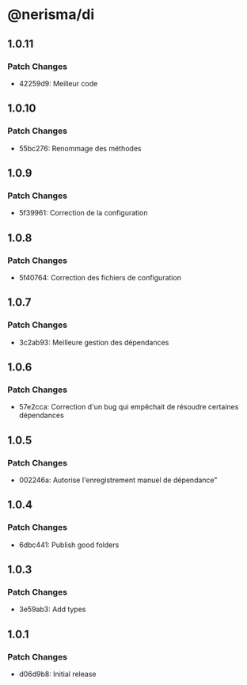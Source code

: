# @nerisma/di

## 1.0.11

### Patch Changes

- 42259d9: Meilleur code

## 1.0.10

### Patch Changes

- 55bc276: Renommage des méthodes

## 1.0.9

### Patch Changes

- 5f39961: Correction de la configuration

## 1.0.8

### Patch Changes

- 5f40764: Correction des fichiers de configuration

## 1.0.7

### Patch Changes

- 3c2ab93: Meilleure gestion des dépendances

## 1.0.6

### Patch Changes

- 57e2cca: Correction d'un bug qui empêchait de résoudre certaines dépendances

## 1.0.5

### Patch Changes

- 002246a: Autorise l'enregistrement manuel de dépendance"

## 1.0.4

### Patch Changes

- 6dbc441: Publish good folders

## 1.0.3

### Patch Changes

- 3e59ab3: Add types

## 1.0.1

### Patch Changes

- d06d9b8: Initial release
